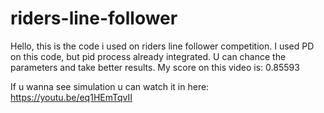 # riders-line-follower
Hello, this is the code i used on riders line follower competition.
I used PD on this code, but pid process already integrated. U can chance the parameters and take better results.
My score on this video is: 0.85593

If u wanna see simulation u can watch it in here: https://youtu.be/eq1HEmTqvII

